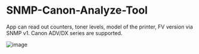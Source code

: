 # SNMP-Canon-Analyze-Tool
App can read out counters, toner levels, model of the printer, FV version via SNMP v1. 
Canon ADV/DX series are supported.

![image](https://github.com/user-attachments/assets/05e9b0e3-b4ed-4a3d-a190-438419308515)

